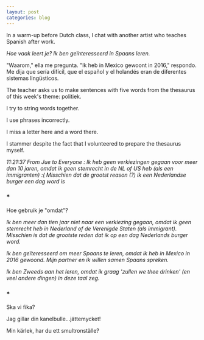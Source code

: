 ```yaml
---
layout: post
categories: blog
---
```


In a warm-up before Dutch class, I chat with another artist who teaches Spanish after work.

_Hoe vaak leert je? Ik ben geïnteresseerd in Spaans leren._

"Waarom," ella me pregunta. "Ik heb in Mexico gewoont in 2016," respondo. Me dija que sería difícil, que el español y el holandés eran de diferentes sistemas lingüsticos.

The teacher asks us to make sentences with five words from the thesaurus of this week's theme: politiek.

I try to string words together.

I use phrases incorrectly.

I miss a letter here and a word there.

I stammer despite the fact that I volunteered to prepare the thesaurus myself.

_11:21:37 From Jue to Everyone : Ik heb geen verkiezingen gegaan voor meer dan 10 jaren, omdat ik geen stemrecht in de NL of US heb (als een immigranten) :( Misschien dat de grootst reason (?) ik een Nederlandse burger een dag word is_

### *

Hoe gebruik je "omdat"?

_Ik ben meer dan tien jaar niet naar een verkiezing gegaan, omdat ik geen stemrecht heb in Nederland of de Verenigde Staten (als immigrant). Misschien is dat de grootste reden dat ik op een dag Nederlands burger word._

_Ik ben geïteresseerd om meer Spaans te leren, omdat ik heb in Mexico in 2016 gewoond. Mijn partner en ik willen samen Spaans spreken._

_Ik ben Zweeds aan het leren, omdat ik graag 'zullen we thee drinken' (en veel andere dingen) in deze taal zeg._

### *

Ska vi fika?

Jag gillar din kanelbulle...jättemycket!

Min kärlek, har du ett smultronställe?


